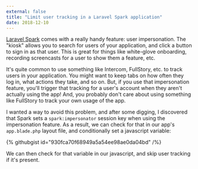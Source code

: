 ```yaml
---
external: false
title: "Limit user tracking in a Laravel Spark application"
date: 2018-12-10
---
```


[Laravel Spark](https://spark.laravel.com/) comes with a really handy feature: user impersonation. The "kiosk" allows you to search for users of your application, and click a button to sign in as that user. This is great for things like white-glove onboarding, recording screencasts for a user to show them a feature, etc.

It's quite common to use something like Intercom, FullStory, etc. to track users in your application. You might want to keep tabs on how often they log in, what actions they take, and so on. But, if you use that impersonation feature, you'll trigger that tracking for a user's account when they aren't actually using the app! And, you probably don't care about using something like FullStory to track your own usage of the app.

I wanted a way to avoid this problem, and after some digging, I discovered that Spark sets a `spark:impersonator` session key when using the impersonation feature. As a result, we can check for that in our app's `app.blade.php` layout file, and conditionally set a javascript variable:

{% githubgist id="930fca70f68949a5a54ee98ae0da04bd" /%}

We can then check for that variable in our javascript, and skip user tracking if it's present.
